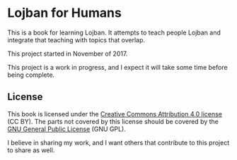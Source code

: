 # Lojban for Humans

This is a book for learning Lojban. It attempts to teach people Lojban and integrate that teaching with topics that overlap. 

This project started in November of 2017. 

This project is a work in progress, and I expect it will take some time before being complete. 

## License 

This book is licensed under the [Creative Commons Attribution 4.0 license](https://creativecommons.org/licenses/by/4.0/legalcode) (CC BY). The parts not covered by this license should be covered by the [GNU General Public License](https://www.gnu.org/licenses/gpl.html) (GNU GPL). 

I believe in sharing my work, and I want others that contribute to this project to share as well.

